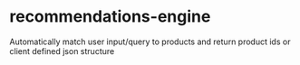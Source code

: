 # recommendations-engine

Automatically match user input/query to products and return product ids or client defined json structure
